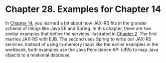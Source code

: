 # Chapter 28. Examples for Chapter 14



In [Chapter 14](../../part1/chapter14/deployment_and_integration.md), you learned a bit about how JAX-RS fits in the grander scheme of things like Java EE and Spring. In this chapter, there are two similar examples that define the services illustrated in [Chapter 2](../../part1/chapter2/designing_restful_services.md). The first marries JAX-RS with EJB. The second uses Spring to write our JAX-RS services. Instead of using in-memory maps like the earlier examples in the workbook, both examples use the Java Persistence API (JPA) to map Java objects to a relational database.


